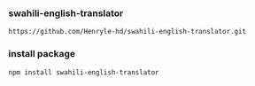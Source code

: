 ### swahili-english-translator
`https://github.com/Henryle-hd/swahili-english-translator.git `

### install package
`npm install swahili-english-translator`